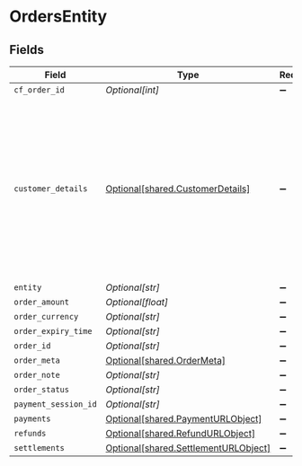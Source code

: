 # OrdersEntity


## Fields

| Field                                                                                                                                 | Type                                                                                                                                  | Required                                                                                                                              | Description                                                                                                                           |
| ------------------------------------------------------------------------------------------------------------------------------------- | ------------------------------------------------------------------------------------------------------------------------------------- | ------------------------------------------------------------------------------------------------------------------------------------- | ------------------------------------------------------------------------------------------------------------------------------------- |
| `cf_order_id`                                                                                                                         | *Optional[int]*                                                                                                                       | :heavy_minus_sign:                                                                                                                    | N/A                                                                                                                                   |
| `customer_details`                                                                                                                    | [Optional[shared.CustomerDetails]](../../models/shared/customerdetails.md)                                                            | :heavy_minus_sign:                                                                                                                    | The customer details that are necessary. Note that you can pass dummy details if your use case does not require the customer details. |
| `entity`                                                                                                                              | *Optional[str]*                                                                                                                       | :heavy_minus_sign:                                                                                                                    | N/A                                                                                                                                   |
| `order_amount`                                                                                                                        | *Optional[float]*                                                                                                                     | :heavy_minus_sign:                                                                                                                    | N/A                                                                                                                                   |
| `order_currency`                                                                                                                      | *Optional[str]*                                                                                                                       | :heavy_minus_sign:                                                                                                                    | N/A                                                                                                                                   |
| `order_expiry_time`                                                                                                                   | *Optional[str]*                                                                                                                       | :heavy_minus_sign:                                                                                                                    | N/A                                                                                                                                   |
| `order_id`                                                                                                                            | *Optional[str]*                                                                                                                       | :heavy_minus_sign:                                                                                                                    | N/A                                                                                                                                   |
| `order_meta`                                                                                                                          | [Optional[shared.OrderMeta]](../../models/shared/ordermeta.md)                                                                        | :heavy_minus_sign:                                                                                                                    | N/A                                                                                                                                   |
| `order_note`                                                                                                                          | *Optional[str]*                                                                                                                       | :heavy_minus_sign:                                                                                                                    | N/A                                                                                                                                   |
| `order_status`                                                                                                                        | *Optional[str]*                                                                                                                       | :heavy_minus_sign:                                                                                                                    | N/A                                                                                                                                   |
| `payment_session_id`                                                                                                                  | *Optional[str]*                                                                                                                       | :heavy_minus_sign:                                                                                                                    | N/A                                                                                                                                   |
| `payments`                                                                                                                            | [Optional[shared.PaymentURLObject]](../../models/shared/paymenturlobject.md)                                                          | :heavy_minus_sign:                                                                                                                    | N/A                                                                                                                                   |
| `refunds`                                                                                                                             | [Optional[shared.RefundURLObject]](../../models/shared/refundurlobject.md)                                                            | :heavy_minus_sign:                                                                                                                    | N/A                                                                                                                                   |
| `settlements`                                                                                                                         | [Optional[shared.SettlementURLObject]](../../models/shared/settlementurlobject.md)                                                    | :heavy_minus_sign:                                                                                                                    | N/A                                                                                                                                   |